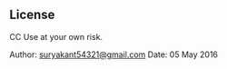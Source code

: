 ﻿License
---------------------------

CC
Use at your own risk.

Author: suryakant54321@gmail.com
Date: 05 May 2016

